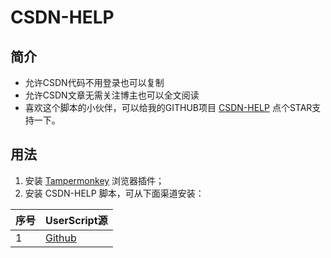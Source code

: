 # CSDN-HELP

## 简介

- 允许CSDN代码不用登录也可以复制
- 允许CSDN文章无需关注博主也可以全文阅读
- 喜欢这个脚本的小伙伴，可以给我的GITHUB项目 [CSDN-HELP](https://github.com/MrBUGLF/CSDN-HELP/) 点个STAR支持一下。

## 用法

1. 安装 [Tampermonkey](https://www.tampermonkey.net/) 浏览器插件；
2. 安装 CSDN-HELP 脚本，可从下面渠道安装：

| 序号 | UserScript源                                                 |
| ---- | ------------------------------------------------------------ |
| 1    | [Github](https://github.com/MrBUGLF/CSDN-HELP/blob/main/csdn-help.js) |

